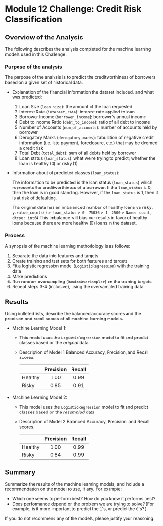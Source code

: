 # Module 12 Challenge: Credit Risk Classification

## Overview of the Analysis

The following describes the analysis completed for the machine learning models used in this Challenge.

### Purpose of the analysis
The purpose of the analysis is to predict the creditworthiness of borrowers based on a given set of historical data.

* Explanation of the financial information the dataset included, and what was predicted:
  1. Loan Size (`loan_size`): the amount of the loan requested
  2. Interest Rate (`interest_rate`): interest rate applied to loan
  3. Borrower Income (`borrower_income`): borrower's annual income
  4. Debt to Income Ratio (`debt_to_income`): ratio of all debt to income
  5. Number of Accounts (`num_of_accounts`): number of accounts held by borrower
  6. Derogatory Marks (`derogatory_marks`): tabulation of negative credit information (i.e. late payment, foreclosure, etc.) that may be deemed a credit risk
  7. Total Debt (`total_debt`): sum of all debts held by borrower
  8. Loan status (`loan_status`): what we're trying to predict; whether the loan is healthy (0) or risky (1)

* Information about of predicted classes (`loan_status`):

  The information to be predicted is the loan status (`loan_status`) which represents the creditworthiness of a borrower. If the `loan_status` is 0, then the loan is in good standing. However, if the `loan_status` is 1, then it is at risk of defaulting.
  
  The original data has an imbalanced number of healthy loans vs risky:
  `y.value_counts()`
  `> loan_status`
  `> 0  75036`
  `> 1  2500`
  `> Name: count, dtype: int64`
  This imbalance will bias our results in favor of healthy loans because there are more healthy (0) loans in the dataset.

### Process
A synopsis of the machine learning methodology is as follows:
1. Separate the data into features and targets
2. Create training and test sets for both features and targets
3. Fit a logistic regression model (`LogisticRegression`) with the training data
4. Make predictions
5. Run random oversampling (`RandomOverSampler`) on the training targets
6. Repeat steps 3-4 (inclusive), using the oversampled training data

## Results

Using bulleted lists, describe the balanced accuracy scores and the precision and recall scores of all machine learning models.

* Machine Learning Model 1:
  * This model uses the `LogisticRegression` model to fit and predict classes based on the *original* data
  * Description of Model 1 Balanced Accuracy, Precision, and Recall scores.

    |   | Precision  | Recall  |
    |:---|:---:|:---:|
    | Healthy  | 1.00  | 0.99  |
    | Risky  | 0.85  | 0.91  | 
* Machine Learning Model 2:
  * This model uses the `LogisticRegression` model to fit and predict classes based on the *resampled* data
  * Description of Model 2 Balanced Accuracy, Precision, and Recall scores.

    |   | Precision  | Recall  |
    |:---|:---:|:---:|
    | Healthy  | 1.00  | 0.99  |
    | Risky  | 0.84  | 0.99  | 
## Summary

Summarize the results of the machine learning models, and include a recommendation on the model to use, if any. For example:
* Which one seems to perform best? How do you know it performs best?
* Does performance depend on the problem we are trying to solve? (For example, is it more important to predict the `1`'s, or predict the `0`'s? )

If you do not recommend any of the models, please justify your reasoning.
